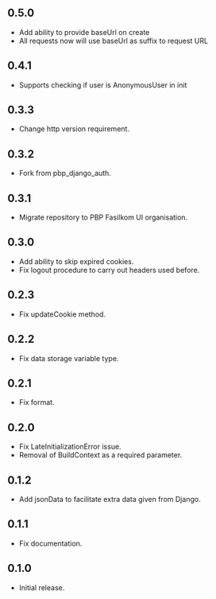## 0.5.0

- Add ability to provide baseUrl on create
- All requests now will use baseUrl as suffix to request URL

## 0.4.1

- Supports checking if user is AnonymousUser in init

## 0.3.3

- Change http version requirement.

## 0.3.2

- Fork from pbp_django_auth.

## 0.3.1

- Migrate repository to PBP Fasilkom UI organisation.

## 0.3.0

- Add ability to skip expired cookies.
- Fix logout procedure to carry out headers used before.

## 0.2.3

- Fix updateCookie method.

## 0.2.2

- Fix data storage variable type.

## 0.2.1

- Fix format.

## 0.2.0

- Fix LateInitializationError issue.
- Removal of BuildContext as a required parameter.

## 0.1.2

- Add jsonData to facilitate extra data given from Django.

## 0.1.1

- Fix documentation.

## 0.1.0

- Initial release.
